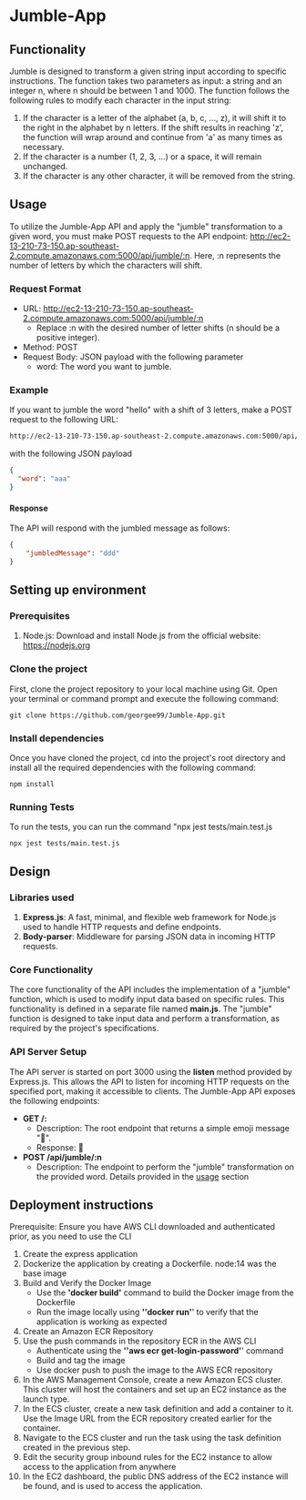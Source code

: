 # Jumble-App

## Functionality
Jumble is designed to transform a given string input according to specific instructions. The function takes two parameters as input: a string and an integer n, where n should be between 1 and 1000. The function follows the following rules to modify each character in the input string:

1. If the character is a letter of the alphabet (a, b, c, ..., z), it will shift it to the right in the alphabet by n letters. If the shift results in reaching 'z', the function will wrap around and continue from 'a' as many times as necessary.
2. If the character is a number (1, 2, 3, ...) or a space, it will remain unchanged.
3. If the character is any other character, it will be removed from the string.

## Usage <a name="usage"></a>

To utilize the Jumble-App API and apply the "jumble" transformation to a given word, you must make POST requests to the API endpoint: http://ec2-13-210-73-150.ap-southeast-2.compute.amazonaws.com:5000/api/jumble/:n. Here, :n represents the number of letters by which the characters will shift.
### Request Format
* URL: http://ec2-13-210-73-150.ap-southeast-2.compute.amazonaws.com:5000/api/jumble/:n
  * Replace :n with the desired number of letter shifts (n should be a positive integer).
* Method: POST
* Request Body: JSON payload with the following parameter
  * word: The word you want to jumble.

### Example 
If you want to jumble the word "hello" with a shift of 3 letters, make a POST request to the following URL:
```bash
http://ec2-13-210-73-150.ap-southeast-2.compute.amazonaws.com:5000/api/jumble/3
```
with the following JSON payload
```json
{
  "word": "aaa"
}
```

#### Response
The API will respond with the jumbled message as follows:
```json
{
    "jumbledMessage": "ddd"
}
```
## Setting up environment

### Prerequisites
1. Node.js: Download and install Node.js from the official website: https://nodejs.org

### Clone the project
First, clone the project repository to your local machine using Git. Open your terminal or command prompt and execute the following command:
```
git clone https://github.com/georgee99/Jumble-App.git
```
### Install dependencies
Once you have cloned the project, cd into the project's root directory and install all the required dependencies with the following command:
```
npm install
```
### Running Tests
To run the tests, you can run the command "npx jest tests/main.test.js
```
npx jest tests/main.test.js
```
## Design
### Libraries used

1. **Express.js**: A fast, minimal, and flexible web framework for Node.js used to handle HTTP requests and define endpoints.
2. **Body-parser**: Middleware for parsing JSON data in incoming HTTP requests.

### Core Functionality
The core functionality of the API includes the implementation of a "jumble" function, which is used to modify input data based on specific rules. This functionality is defined in a separate file named **main.js**. The "jumble" function is designed to take input data and perform a transformation, as required by the project's specifications.

### API Server Setup
The API server is started on port 3000 using the **listen** method provided by Express.js. This allows the API to listen for incoming HTTP requests on the specified port, making it accessible to clients.
The Jumble-App API exposes the following endpoints:
* **GET /:**
  * Description: The root endpoint that returns a simple emoji message "🚀".
  * Response: 🚀
* **POST /api/jumble/:n**
  * Description: The endpoint to perform the "jumble" transformation on the provided word. Details provided in the [usage](#usage) section
## Deployment instructions

Prerequisite: Ensure you have AWS CLI downloaded and authenticated prior, as you need to use the CLI 

1. Create the express application
2. Dockerize the application by creating a Dockerfile. node:14 was the base image
3. Build and Verify the Docker Image
   - Use the **'docker build'** command to build the Docker image from the Dockerfile
   - Run the image locally using **''docker run'**' to verify that the application is working as expected
5. Create an Amazon ECR Repository
6. Use the push commands in the repository ECR in the AWS CLI
   - Authenticate using the **''aws ecr get-login-password'**' command
   - Build and tag the image
	- Use docker push to push the image to the AWS ECR repository 
7. In the AWS Management Console, create a new Amazon ECS cluster. This cluster will host the containers and set up an EC2 instance as the launch type.
8. In the ECS cluster, create a new task definition and add a container to it. Use the Image URL from the ECR repository created earlier for the container.
9. Navigate to the ECS cluster and run the task using the task definition created in the previous step.
10. Edit the security group inbound rules for the EC2 instance to allow access to the application from anywhere
11. In the EC2 dashboard, the public DNS address of the EC2 instance will be found, and is used to access the application.
